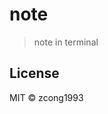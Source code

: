 # note
<!--
[![Go Report Card](https://goreportcard.com/badge/github.com/zcong1993/note)](https://goreportcard.com/report/github.com/zcong1993/note)
-->

> note in terminal

## License

MIT &copy; zcong1993
